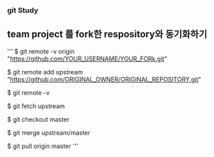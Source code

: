 ### git Study


## team project 를 fork한 respository와 동기화하기

'''
$ git remote -v 
origin "https://github.com/YOUR_USERNAME/YOUR_FORk.git"

$ git remote add upstream
"https://github.com/ORIGINAL_OWNER/ORIGINAL_REPOSITORY.git"

$ git remote -v

$ git fetch upstream

$ git checkout master

$ git merge upstream/master

$ git pull origin master
'''